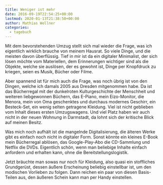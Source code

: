 ```yaml
---
title: Weniger ist mehr
date: 2016-09-19T22:54:25+00:00
lastmod: 2020-01-13T21:38:50+00:00
author: Mathias Wellner
categories:
  - tagebuch
---
```

Mit dem bevorstehenden Umzug stellt sich mal wieder die Frage, was ich eigentlich wirklich brauche von meinem Hausrat. So viele Dinge, und die 
meisten davon überflüssig. Tief in mir ist da ein digitaler Minimalist, der sich lösen möchte vom Materiellen, dem Erinnerungen wichtiger sind 
als die Objekte, welche sie auslösen, der es gewohnt ist, Dinge per Knopfdruck zu kriegen, seien es Musik, Bücher oder Filme. 

Aber spannend ist für mich auch die Frage, was noch übrig ist von den Dingen, welche ich damals 2005 aus Dresden mitgenommen habe. Da ist das 
Bücherregal mit der dunkelroten Kulturgeschichte der Menschheit und weiteren liebgewonnen Büchern, das E-Piano, mein Eizo-Monitor, die Menora, 
mein von Oma geschenktes und durchaus modernes Geschirr, ein Besteck-Set, ein wenig selten getragene Kleidung. Viel ist nicht geblieben vom 
Inhalt dieses ersten Umzugswagens. Und viel Platz haben wir auch nicht in der neuen Wohnung in Darmstadt, da lohnt sich der kritische Blick 
auf meinen Besitz. 

Was mich noch aufhält ist die mangelnde Digitalisierung, die älteren Werke gibt es einfach noch nicht in digitaler Form. Sonst könnte ein kleines 
E-Book mein Bücherregal ablösen, das Google-Play-Abo die CD-Sammlung und Netflix die DVDs. Eigentlich schön, 
wenn man beliebige Inhalte einfach anfordern und erhalten kann, ohne die Bereitstellungslogistik. 

Jetzt bräuchte man sowas nur noch für Kleidung, also quasi ein stoffliches Grundgerüst, dessen äußere Erscheinung beliebig einstellbar ist, 
um den modischen Vorlieben zu folgen. Dann reichen ein paar von diesen Basis-Teilen aus, den äußeren Schein kann man per Handy einstellen.